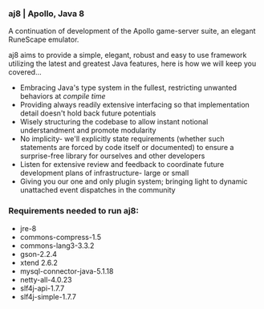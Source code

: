 ### aj8 | Apollo, Java 8

A continuation of development of the Apollo game-server suite, an elegant RuneScape emulator.

aj8 aims to provide a simple, elegant, robust and easy to use framework utilizing the latest and greatest Java features, here is how we will keep you covered...
* Embracing Java's type system in the fullest, restricting unwanted behaviors at _compile time_
* Providing always readily extensive interfacing so that implementation detail doesn't hold back future potentials
* Wisely structuring the codebase to allow instant notional understandment and promote modularity
* No implicity- we'll explicitly state requirements (whether such statements are forced by code itself or documented) to ensure a surprise-free library for ourselves and other developers
* Listen for extensive review and feedback to coordinate future development plans of infrastructure- large or small
* Giving you our one and only plugin system; bringing light to dynamic unattached event dispatches in the community

### Requirements needed to run aj8:
* jre-8
* commons-compress-1.5
* commons-lang3-3.3.2
* gson-2.2.4
* xtend 2.6.2
* mysql-connector-java-5.1.18
* netty-all-4.0.23
* slf4j-api-1.7.7
* slf4j-simple-1.7.7